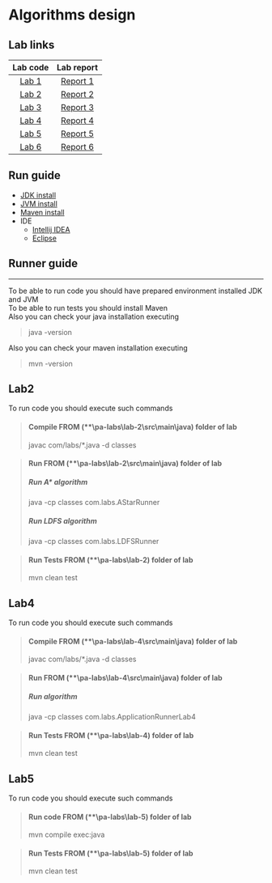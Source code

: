 # Algorithms design

## Lab links
| Lab code  |  Lab report  |
|:---------:|:------------:|
| [Lab 1](lab-1) | [Report 1](lab-1/lr1_report.pdf) |
| [Lab 2](lab-2) | [Report 2](lab-2/lr2_report.pdf) |
| [Lab 3](lab-3) | [Report 3](lab-3/lr3_report.pdf) |
| [Lab 4](lab-4) | [Report 4](lab-4/lr4_report.pdf) |
| [Lab 5](lab-5) | [Report 5](lab-5/lr5_report.pdf) |
| [Lab 6](lab-6) | [Report 6](lab-6/lr6_report.pdf) |

## Run guide
* [JDK install](https://phoenixnap.com/kb/install-java-windows)
* [JVM install](https://www.java.com/en/download/manual.jsp)
* [Maven install](https://mkyong.com/maven/how-to-install-maven-in-windows)
* IDE
  * [Intellij IDEA](https://www.jetbrains.com/idea/download/)
  * [Eclipse](https://www.eclipse.org/downloads/)

## Runner guide
_________________  
To be able to run code you should have prepared environment installed JDK and JVM   
To be able to run tests you should install Maven   
Also you can check your java installation executing
> java -version


Also you can check your maven installation executing
> mvn -version


## Lab2
To run code you should execute such commands
> #### Compile  FROM (**\pa-labs\lab-2\src\main\java) folder of lab
>  javac com/labs/*.java -d classes

> #### Run  FROM (**\pa-labs\lab-2\src\main\java) folder of lab
> ##### Run A* algorithm
>  java -cp classes com.labs.AStarRunner
> ##### Run LDFS algorithm
>  java -cp classes com.labs.LDFSRunner

> #### Run Tests  FROM (**\pa-labs\lab-2) folder of lab
>  mvn clean test

## Lab4
To run code you should execute such commands
> #### Compile  FROM (**\pa-labs\lab-4\src\main\java) folder of lab
>  javac com/labs/*.java -d classes

> #### Run  FROM (**\pa-labs\lab-4\src\main\java) folder of lab
> ##### Run algorithm
>  java -cp classes com.labs.ApplicationRunnerLab4

> #### Run Tests  FROM (**\pa-labs\lab-4) folder of lab
>  mvn clean test

## Lab5
To run code you should execute such commands

> #### Run code  FROM (**\pa-labs\lab-5) folder of lab
>  mvn compile exec:java

> #### Run Tests  FROM (**\pa-labs\lab-5) folder of lab
>  mvn clean test
